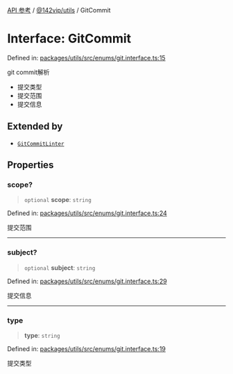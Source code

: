 [API 参考](../../../index.md) / [@142vip/utils](../index.md) / GitCommit

# Interface: GitCommit

Defined in: [packages/utils/src/enums/git.interface.ts:15](https://github.com/142vip/core-x/blob/15d5bc9ef4bece78c0e60bdf074a2d245f625100/packages/utils/src/enums/git.interface.ts#L15)

git commit解析
- 提交类型
- 提交范围
- 提交信息

## Extended by

- [`GitCommitLinter`](../../commit-linter/interfaces/GitCommitLinter.md)

## Properties

### scope?

> `optional` **scope**: `string`

Defined in: [packages/utils/src/enums/git.interface.ts:24](https://github.com/142vip/core-x/blob/15d5bc9ef4bece78c0e60bdf074a2d245f625100/packages/utils/src/enums/git.interface.ts#L24)

提交范围

***

### subject?

> `optional` **subject**: `string`

Defined in: [packages/utils/src/enums/git.interface.ts:29](https://github.com/142vip/core-x/blob/15d5bc9ef4bece78c0e60bdf074a2d245f625100/packages/utils/src/enums/git.interface.ts#L29)

提交信息

***

### type

> **type**: `string`

Defined in: [packages/utils/src/enums/git.interface.ts:19](https://github.com/142vip/core-x/blob/15d5bc9ef4bece78c0e60bdf074a2d245f625100/packages/utils/src/enums/git.interface.ts#L19)

提交类型
